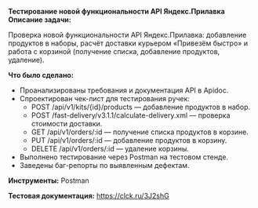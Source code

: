 **Тестирование новой функциональности API Яндекс.Прилавка**
**Описание задачи:**

Проверка новой функциональности API Яндекс.Прилавка: добавление продуктов в наборы, расчёт доставки курьером «Привезём быстро» и работа с корзиной (получение списка, добавление продуктов, удаление).

**Что было сделано:**

 - Проанализированы требования и документация API в Apidoc.
 - Спроектирован чек-лист для тестирования ручек:
    * POST /api/v1/kits/{id}/products — добавление продуктов в набор.
    * POST /fast-delivery/v3.1.1/calculate-delivery.xml — проверка стоимости доставки.
    * GET /api/v1/orders/:id — получение списка продуктов в корзине.
    * PUT /api/v1/orders/:id — добавление продуктов в корзину.
    * DELETE /api/v1/orders/:id — удаление корзины.
 - Выполнено тестирование через Postman на тестовом стенде.
 - Заведены баг-репорты по выявленным дефектам.

**Инструменты:** Postman

**Тестовая документация:** https://clck.ru/3J2shG

